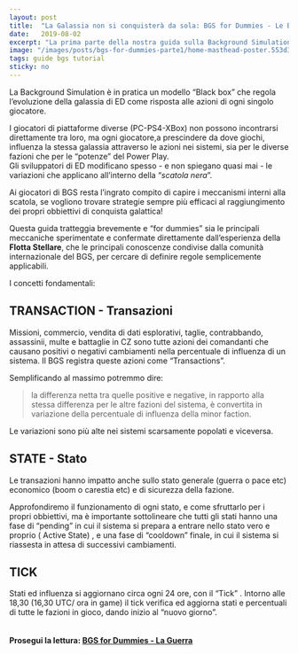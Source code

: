 ```yaml
---
layout: post
title:  "La Galassia non si conquisterà da sola: BGS for Dummies - Le Basi"
date:   2019-08-02
excerpt: "La prima parte della nostra guida sulla Background Simulation in Elite Dangerous. Una prima introduzione sulle meccaniche e sui termini di base"
image: "/images/posts/bgs-for-dummies-parte1/home-masthead-poster.553d3b7f.jpg"
tags: guide bgs tutorial
sticky: no
---
```

La Background Simulation è in pratica un modello “Black box” che regola l’evoluzione della galassia di ED come risposta alle azioni di ogni singolo giocatore.

I giocatori di piattaforme diverse (PC-PS4-XBox) non possono incontrarsi direttamente tra loro, ma ogni giocatore,a prescindere da dove giochi, influenza la stessa galassia attraverso le azioni nei sistemi, sia per le diverse fazioni che per le “potenze” del Power Play.<br>
Gli sviluppatori di ED modificano spesso - e non spiegano quasi mai - le variazioni che applicano all’interno della “*scatola nera*”.

Ai giocatori di BGS resta l’ingrato compito di capire i meccanismi interni alla scatola, se vogliono trovare strategie sempre più efficaci al raggiungimento dei propri obbiettivi di conquista galattica!

Questa guida tratteggia brevemente e “for dummies” sia le principali meccaniche sperimentate e confermate direttamente dall’esperienza della **Flotta Stellare**, che le principali conoscenze condivise dalla comunità internazionale del BGS, per cercare di definire regole semplicemente applicabili.

I concetti fondamentali:

## TRANSACTION - Transazioni

Missioni, commercio, vendita di dati esplorativi, taglie, contrabbando, assassinii, multe e battaglie in CZ sono tutte azioni dei comandanti che causano positivi o negativi cambiamenti nella percentuale di influenza di un sistema. Il BGS registra queste azioni come “Transactions”.

Semplificando al massimo potremmo dire:

>la differenza netta tra quelle positive e negative, in rapporto alla stessa differenza per le altre fazioni del sistema, è convertita in variazione della percentuale di influenza della minor faction.

Le variazioni sono più alte nei sistemi scarsamente popolati e viceversa.

## STATE - Stato

Le transazioni hanno impatto anche sullo stato generale (guerra o pace etc) economico (boom o carestia etc) e di sicurezza della fazione.

Approfondiremo il funzionamento di ogni stato,  e come sfruttarlo per i propri obbiettivi, ma è importante sottolineare che tutti gli stati hanno una fase di “pending” in cui il sistema si prepara a entrare nello stato vero e proprio ( Active State) , e una fase di “cooldown” finale, in cui il sistema si riassesta in attesa di successivi cambiamenti.

## TICK

Stati ed influenza si aggiornano circa ogni 24 ore, con il “Tick” . Intorno alle 18,30 (16,30 UTC/ ora in game) il tick verifica ed aggiorna stati e percentuali di tutte le fazioni in gioco, dando inizio al “nuovo giorno”.

<span class="image fit"><img src="/images/Elite-Division-png.png" alt=""></span>

#### Prosegui la lettura: [BGS for Dummies - La Guerra](/blog/bgs-for-dummies-parte2/)